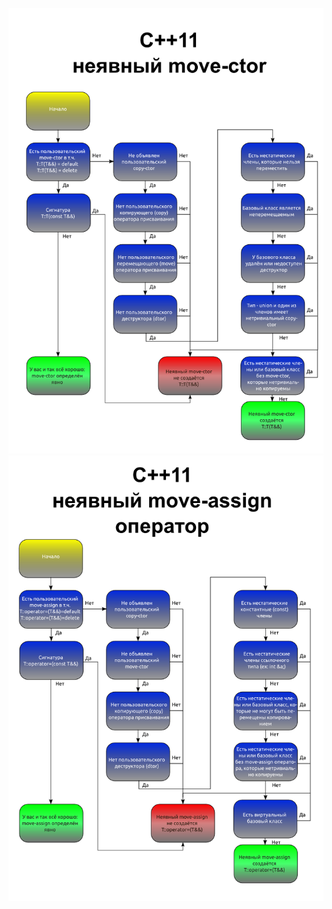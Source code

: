 ![move_ctor](https://github.com/nikolaAV/Storehouse-Of-Knowledge/blob/master/cheat_sheets/move_ctor.png)
![move_assigment](https://github.com/nikolaAV/Storehouse-Of-Knowledge/blob/master/cheat_sheets/move_assigment.png)

